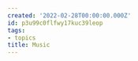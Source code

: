```yaml
---
created: '2022-02-28T00:00:00.000Z'
id: p3u99c0flfwy17kuc39leop
tags:
- topics
title: Music
---
```

   
